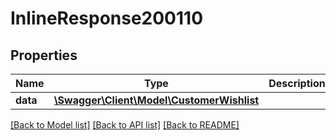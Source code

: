 # InlineResponse200110

## Properties
Name | Type | Description | Notes
------------ | ------------- | ------------- | -------------
**data** | [**\Swagger\Client\Model\CustomerWishlist**](CustomerWishlist.md) |  | [optional] 

[[Back to Model list]](../../README.md#documentation-for-models) [[Back to API list]](../../README.md#documentation-for-api-endpoints) [[Back to README]](../../README.md)

